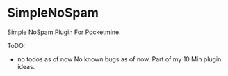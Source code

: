 # SimpleNoSpam
Simple NoSpam Plugin For Pocketmine. 

ToDO:
- no todos as of now
No known bugs as of now.
Part of my 10 Min plugin ideas.
